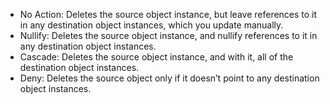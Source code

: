 * No Action: Deletes the source object instance, but leave references to it in any destination object instances, which you update manually.
* Nullify: Deletes the source object instance, and nullify references to it in any destination object instances.
* Cascade: Deletes the source object instance, and with it, all of the destination object instances.
* Deny: Deletes the source object only if it doesn’t point to any destination object instances.